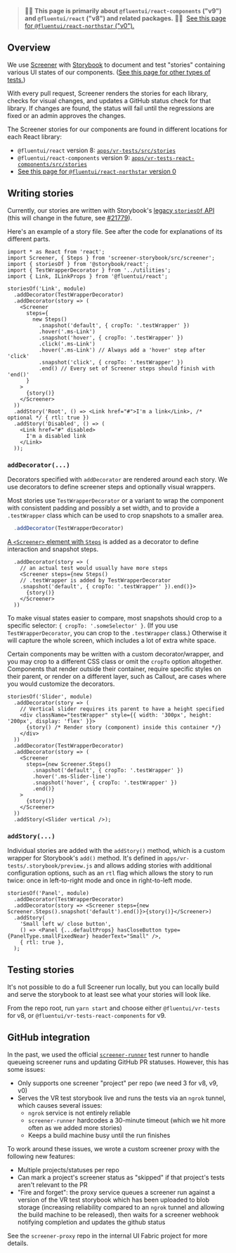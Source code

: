 > 🚨🚨 **This page is primarily about `@fluentui/react-components` ("v9") and `@fluentui/react` ("v8") and related packages.** 🚨🚨&nbsp; [See this page for `@fluentui/react-northstar` ("v0").](https://github.com/microsoft/fluentui/blob/master/packages/fluentui/test-a-feature.md#screener-tests)

## Overview

We use [Screener](https://screener.io/) with [Storybook](https://storybook.js.org/basics/introduction/) to document and test "stories" containing various UI states of our components. ([See this page for other types of tests.](Testing))

With every pull request, Screener renders the stories for each library, checks for visual changes, and updates a GitHub status check for that library. If changes are found, the status will fail until the regressions are fixed or an admin approves the changes.

The Screener stories for our components are found in different locations for each React library:

- `@fluentui/react` version 8: [`apps/vr-tests/src/stories`](https://github.com/microsoft/fluentui/tree/master/apps/vr-tests/src/stories)
- `@fluentui/react-components` version 9: [`apps/vr-tests-react-components/src/stories`](https://github.com/microsoft/fluentui/tree/master/apps/vr-tests-react-components/src/stories)
- [See this page for `@fluentui/react-northstar` version 0](https://github.com/microsoft/fluentui/blob/master/packages/fluentui/test-a-feature.md#screener-tests)

## Writing stories

Currently, our stories are written with Storybook's [legacy `storiesOf` API](https://github.com/storybookjs/storybook/blob/next/lib/core/docs/storiesOf.md) (this will change in the future, see [#21779](https://github.com/microsoft/fluentui/issues/21779)).

Here's an example of a story file. See after the code for explanations of its different parts.

```tsx
import * as React from 'react';
import Screener, { Steps } from 'screener-storybook/src/screener';
import { storiesOf } from '@storybook/react';
import { TestWrapperDecorator } from '../utilities';
import { Link, ILinkProps } from '@fluentui/react';

storiesOf('Link', module)
  .addDecorator(TestWrapperDecorator)
  .addDecorator(story => (
    <Screener
      steps={
        new Steps()
          .snapshot('default', { cropTo: '.testWrapper' })
          .hover('.ms-Link')
          .snapshot('hover', { cropTo: '.testWrapper' })
          .click('.ms-Link')
          .hover('.ms-Link') // Always add a 'hover' step after 'click'
          .snapshot('click', { cropTo: '.testWrapper' })
          .end() // Every set of Screener steps should finish with 'end()'
      }
    >
      {story()}
    </Screener>
  ))
  .addStory('Root', () => <Link href="#">I'm a link</Link>, /* optional */ { rtl: true })
  .addStory('Disabled', () => (
    <Link href="#" disabled>
      I'm a disabled link
    </Link>
  ));
```

### `addDecorator(...)`

Decorators specified with `addDecorator` are rendered around each story. We use decorators to define screener steps and optionally visual wrappers.

Most stories use `TestWrapperDecorator` or a variant to wrap the component with consistent padding and possibly a set width, and to provide a `.testWrapper` class which can be used to crop snapshots to a smaller area.

```ts
  .addDecorator(TestWrapperDecorator)
```

[A `<Screener>` element with `Steps`](https://github.com/screener-io/screener-storybook) is added as a decorator to define interaction and snapshot steps.

```tsx
  .addDecorator(story => (
    // an actual test would usually have more steps
    <Screener steps={new Steps()
    // .testWrapper is added by TestWrapperDecorator
    .snapshot('default', { cropTo: '.testWrapper' }).end()}>
      {story()}
    </Screener>
  ))

```

To make visual states easier to compare, most snapshots should crop to a specific selector: `{ cropTo: '.someSelector' }`. (If you use `TestWrapperDecorator`, you can crop to the `.testWrapper` class.) Otherwise it will capture the whole screen, which includes a lot of extra white space.

Certain components may be written with a custom decorator/wrapper, and you may crop to a different CSS class or omit the `cropTo` option altogether. Components that render outside their container, require specific styles on their parent, or render on a different layer, such as Callout, are cases where you would customize the decorators.

```tsx
storiesOf('Slider', module)
  .addDecorator(story => (
    // Vertical slider requires its parent to have a height specified
    <div className="testWrapper" style={{ width: '300px', height: '200px', display: 'flex' }}>
      {story() /* Render story (component) inside this container */}
    </div>
  ))
  .addDecorator(TestWrapperDecorator)
  .addDecorator(story => (
    <Screener
      steps={new Screener.Steps()
        .snapshot('default', { cropTo: '.testWrapper' })
        .hover('.ms-Slider-line')
        .snapshot('hover', { cropTo: '.testWrapper' })
        .end()}
    >
      {story()}
    </Screener>
  ))
  .addStory(<Slider vertical />);
```

### `addStory(...)`

Individual stories are added with the `addStory()` method, which is a custom wrapper for Storybook's `add()` method. It's defined in `apps/vr-tests/.storybook/preview.js` and allows adding stories with additional configuration options, such as an `rtl` flag which allows the story to run twice: once in left-to-right mode and once in right-to-left mode.

```tsx
storiesOf('Panel', module)
  .addDecorator(TestWrapperDecorator)
  .addDecorator(story => <Screener steps={new Screener.Steps().snapshot('default').end()}>{story()}</Screener>)
  .addStory(
    'Small left w/ close button',
    () => <Panel {...defaultProps} hasCloseButton type={PanelType.smallFixedNear} headerText="Small" />,
    { rtl: true },
  );
```

## Testing stories

It's not possible to do a full Screener run locally, but you can locally build and serve the storybook to at least see what your stories will look like.

From the repo root, run `yarn start` and choose either `@fluentui/vr-tests` for v8, or `@fluentui/vr-tests-react-components` for v9.

## GitHub integration

In the past, we used the official [`screener-runner`](https://www.npmjs.com/package/screener-runner) test runner to handle queueing screener runs and updating GitHub PR statuses. However, this has some issues:

- Only supports one screener "project" per repo (we need 3 for v8, v9, v0)
- Serves the VR test storybook live and runs the tests via an `ngrok` tunnel, which causes several issues:
  - `ngrok` service is not entirely reliable
  - `screener-runner` hardcodes a 30-minute timeout (which we hit more often as we added more stories)
  - Keeps a build machine busy until the run finishes

To work around these issues, we wrote a custom screener proxy with the following new features:

- Multiple projects/statuses per repo
- Can mark a project's screener status as "skipped" if that project's tests aren't relevant to the PR
- "Fire and forget": the proxy service queues a screener run against a version of the VR test storybook which has been uploaded to blob storage (increasing reliability compared to an `ngrok` tunnel and allowing the build machine to be released), then waits for a screener webhook notifying completion and updates the github status

See the `screener-proxy` repo in the internal UI Fabric project for more details.
